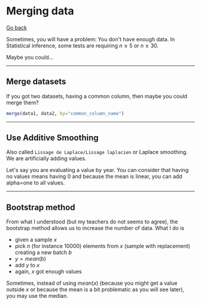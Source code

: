 # Merging data

[Go back](discovery.md)

Sometimes, you will have a problem: You don't
have enough data. In Statistical inference,
some tests are requiring $n \ge 5$ or $n \ge 30$.

Maybe you could...

<hr class="sr">

## Merge datasets

If you got two datasets, having a common column, then
maybe you could merge them?

```r
merge(data1, data2, by="common_column_name")
```

<hr class="sl">

## Use Additive Smoothing

Also called ``Lissage de Laplace/Lissage laplacien``
or Laplace smoothing.
We are artificially adding values.

Let's say you are evaluating a value by year. You can
consider that having no values means having $0$
and because the mean is linear, you can add alpha=one
to all values.

<hr class="sr">

## Bootstrap method

From what I understood (but my teachers do not
seems to agree), the bootstrap method allows us
to increase the number of data. What I do is

* given a sample $x$
* pick $n$ (for instance 10000) elements from $x$
  (sample with replacement) creating a new batch $b$
* $y = mean(b)$
* add $y$ to $x$
* again, $x$ got enough values

Sometimes, instead of using $mean(x)$ (because
you might get a value outside $x$ or because the
mean is a bit problematic as you will see later),
you may use the median.